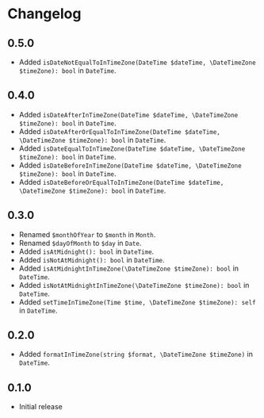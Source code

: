 # Changelog

## 0.5.0

- Added `isDateNotEqualToInTimeZone(DateTime $dateTime, \DateTimeZone $timeZone): bool` in `DateTime`.

## 0.4.0

- Added `isDateAfterInTimeZone(DateTime $dateTime, \DateTimeZone $timeZone): bool` in `DateTime`.
- Added `isDateAfterOrEqualToInTimeZone(DateTime $dateTime, \DateTimeZone $timeZone): bool` in `DateTime`.
- Added `isDateEqualToInTimeZone(DateTime $dateTime, \DateTimeZone $timeZone): bool` in `DateTime`.
- Added `isDateBeforeInTimeZone(DateTime $dateTime, \DateTimeZone $timeZone): bool` in `DateTime`.
- Added `isDateBeforeOrEqualToInTimeZone(DateTime $dateTime, \DateTimeZone $timeZone): bool` in `DateTime`.

## 0.3.0

- Renamed `$monthOfYear` to `$month` in `Month`.
- Renamed `$dayOfMonth` to `$day` in `Date`.
- Added `isAtMidnight(): bool` in `DateTime`.
- Added `isNotAtMidnight(): bool` in `DateTime`.
- Added `isAtMidnightInTimeZone(\DateTimeZone $timeZone): bool` in `DateTime`.
- Added `isNotAtMidnightInTimeZone(\DateTimeZone $timeZone): bool` in `DateTime`.
- Added `setTimeInTimeZone(Time $time, \DateTimeZone $timeZone): self` in `DateTime`.

## 0.2.0

- Added `formatInTimeZone(string $format, \DateTimeZone $timeZone)` in `DateTime`.

## 0.1.0

- Initial release
